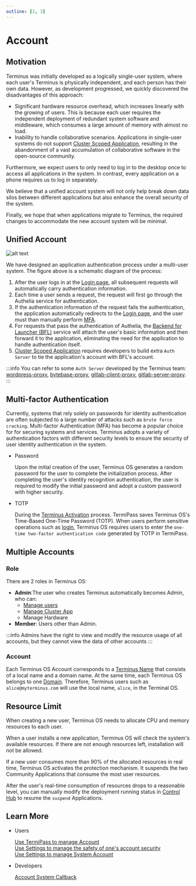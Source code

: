 ```yaml
---
outline: [2, 3]
---
```


# Account

## Motivation

Terminus was initially developed as a logically single-user system, where each user's Terminus is physically independent, and each person has their own data. However, as development progressed, we quickly discovered the disadvantages of this approach:

- Significant hardware resource overhead, which increases linearly with the growing of users. This is because each user requires the independent deployment of redundant system software and middleware, which consumes a large amount of memory with almost no load.
- Inability to handle collaborative scenarios. Applications in single-user systems do not support [Cluster Scoped Application](./application.md#cluster-scoped-application), resulting in the abandonment of a vast accumulation of collaborative software in the open-source community. 

Furthermore, we expect users to only need to log in to the desktop once to access all applications in the system. In contrast, every application on a phone requires us to log in separately.

We believe that a unified account system will not only help break down data silos between different applications but also enhance the overall security of the system.

Finally, we hope that when applications migrate to Terminus, the required changes to accommodate the new account system will be minimal.

## Unified Account

![alt text](/images/overview/terminus/account.jpg)

We have designed an application authentication process under a multi-user system. The figure above is a schematic diagram of the process:

1. After the user logs in at the [Login page](../../how-to/terminus/setup/login.md), all subsequent requests will automatically carry authentication information.
2. Each time a user sends a request, the request will first go through the Authelia service for authentication.
3. If the authentication information of the request fails the authentication, the application automatically redirects to the [Login page](../../how-to/terminus/setup/login.md), and the user must than manually perform [MFA](#multi-factor-authentication).
4. For requests that pass the authentication of  Authelia, the [Backend for Launcher (BFL)](https://github.com/beclab/bfl) service will attach the user's basic information and then forward it to the application, eliminating the need for the application to handle authentication itself.
5. [Cluster Scoped Application](./application.md#cluster-scoped-application) requires developers to build extra `Auth Server` to tie the application's account with BFL's account.
   
  :::info
  You can refer to some `Auth Server` developed by the Terminus team: [wordpress-proxy](https://github.com/beclab/wordpress-proxy), [bytebase-proxy](https://github.com/beclab/bytebase-proxy), [gitlab-client-proxy](https://github.com/beclab/gitlab-client-proxy), [gitlab-server-proxy](https://github.com/beclab/gitlab-server-proxy).
  :::

## Multi-factor Authentication 

Currently, systems that rely solely on passwords for identity authentication are often subjected to a large number of attacks such as `brute force cracking`. Multi-factor Authentication (MFA) has become a popular choice for for securing systems and services. Terminus adopts a variety of authentication factors with different security levels to ensure the security of user identity authentication in the system.

- Password

  Upon the initial creation of the user, Terminus OS generates a random password for the user to complete the initialization process. After completing the user's identity recognition authentication, the user is required to modify the initial password and adopt a custom password with higher security.

- TOTP

  During the [Terminus Activation](../../how-to/terminus/setup/wizard.md) process. TermiPass saves Terminus OS's Time-Based One-Time Password (TOTP). When users perform sensitive operations such as [login](../../how-to/terminus/setup/login.md), Terminus OS requires users to enter the `one-time two-factor authentication code` generated by TOTP in TermiPass.

## Multiple Accounts

### Role

There are 2 roles in Terminus OS:

- **Admin**:The user who creates Terminus automatically becomes Admin, who can:
  - [Manage users](../../how-to/terminus/settings/account.md)
  - [Manage Cluster App](./application.md#cluster-application)
  -  Manage Hardware
- **Member**: Users other than Admin.

:::info
Admins have the right to view and modify the resource usage of all accounts, but they cannot view the data of other accounts
:::

### Account

Each Terminus OS Account corresponds to a [Terminus Name](../snowinning/terminus-name.md) that consists of a local name and a domain name. At the same time, each Terminus OS belongs to one [Domain](../snowinning/terminus-name.md#domain). Therefore, Terminus users such as `alice@myterminus.com` will use the local name, `alice`, in the Terminal OS.

## Resource Limit

When creating a new user, Terminus OS needs to allocate CPU and memory resources to each user.

When a user installs a new application, Terminus OS will check the system's available resources. If there are not enough resources left, installation will not be allowed.

If a new user consumes more than 90% of the allocated resources in real time, Terminus OS activates the protection mechanism. It suspends the two Community Applications that consume the most user resources.

After the user's real-time consumption of resources drops to a reasonable level, you can manually modify the deployment running status in [Control Hub](../../how-to/terminus/controlhub/browse.md#modify-running-status) to resume the `suspend` Applications.

## Learn More

- Users

  [Use TermiPass to manage Account](../../how-to/termipass/account/index.md)<br>
  [Use Settings to manage the safety of one's account security](../../how-to/terminus/settings/home.md)<br>
  [Use Settings to manage System Account](../../how-to/terminus/settings/account.md)

- Developers

  [Account System Callback](../../developer/develop/advanced/account.md)<br>
